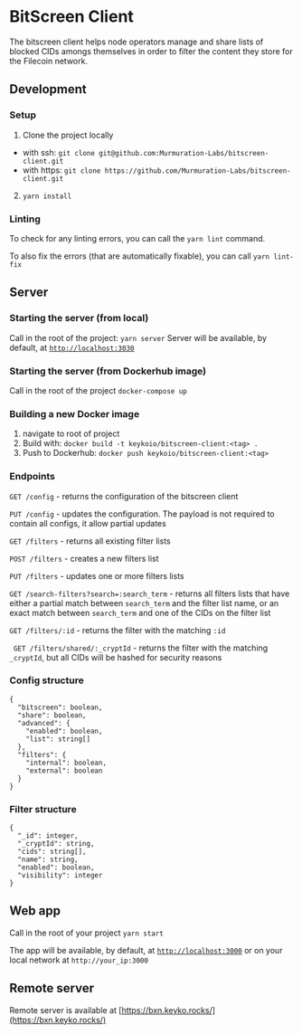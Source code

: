 # BitScreen Client
The bitscreen client helps node operators manage and share lists of blocked CIDs amongs themselves in order to filter the content they store for the Filecoin network.
 
## Development
### Setup
1. Clone the project locally 
  - with ssh: ```git clone git@github.com:Murmuration-Labs/bitscreen-client.git```
  - with https: ```git clone https://github.com/Murmuration-Labs/bitscreen-client.git```
2. ```yarn install```
 
### Linting
To check for any linting errors, you can call the ```yarn lint``` command.

To also fix the errors (that are automatically fixable), you can call ```yarn lint-fix```
 
## Server
### Starting the server (from local)
Call in the root of the project: ```yarn server```
Server will be available, by default, at [```http://localhost:3030```](http://localhost:3030)

### Starting the server (from Dockerhub image)
Call in the root of the project ```docker-compose up```

### Building a new Docker image
1. navigate to root of project
2. Build with: ```docker build -t keykoio/bitscreen-client:<tag> .```
3. Push to Dockerhub: ```docker push keykoio/bitscreen-client:<tag>```
 
### Endpoints
```GET /config``` - returns the configuration of the bitscreen client

```PUT /config``` - updates the configuration. The payload is not required to contain all configs, it allow partial updates

```GET /filters``` - returns all existing filter lists

```POST /filters``` - creates a new filters list

```PUT /filters``` - updates one or more filters lists

```GET /search-filters?search=:search_term``` - returns all filters lists that have either a partial match between ```search_term``` and the filter list name, or an exact match between ```search_term``` and one of the CIDs on the filter list

```GET /filters/:id``` - returns the filter with the matching ```:id```

``` GET /filters/shared/:_cryptId``` - returns the filter with the matching ```_cryptId```, but all CIDs will be hashed for security reasons

### Config structure
```
{
  "bitscreen": boolean,
  "share": boolean,
  "advanced": {
    "enabled": boolean,
    "list": string[]
  },
  "filters": {
    "internal": boolean,
    "external": boolean
  }
}
```

### Filter structure
```
{
  "_id": integer,
  "_cryptId": string,
  "cids": string[],
  "name": string,
  "enabled": boolean,
  "visibility": integer
}
```

## Web app
Call in the root of your project ```yarn start```

The app will be available, by default, at [```http://localhost:3000```](http://localhost:3000) or on your local network at ```http://your_ip:3000```
 
## Remote server
Remote server is available at [https://bxn.keyko.rocks/](https://bxn.keyko.rocks/)
